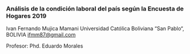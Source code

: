 
### Análisis de la condición laboral del país según la Encuesta de Hogares 2019


Ivan Fernando Mujica Mamani
Universidad Católica Boliviana “San Pablo“, BOLIVIA
ifmm87@gmail.com

Profesor: Phd. Eduardo Morales

